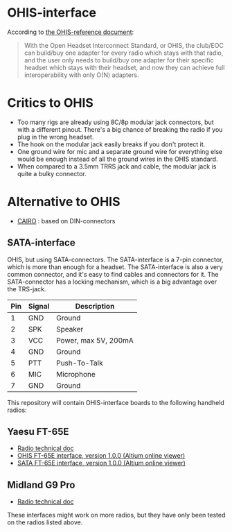 # OHIS-interface
According to [the OHIS-reference document](https://open-headset-interconnect-standard.github.io/ohis/Open-Headset-Interconnect-Standard.pdf):
> With the Open Headset Interconnect Standard, or OHIS, the club/EOC can build/buy one adapter for every
radio which stays with that radio, and the user only needs to build/buy one adapter for their specific headset
which stays with their headset, and now they can achieve full interoperability with only O(N) adapters.

# Critics to OHIS
* Too many rigs are already using 8C/8p modular jack connectors, but with a different pinout.  There's a big chance of breaking the radio if you plug in the wrong headset.
* The hook on the modular jack easily breaks if you don't protect it.
* One ground wire for mic and a separate ground wire for everything else would be enough instead of all the ground wires in the OHIS standard.
* When compared to a 3.5mm TRRS jack and cable, the modular jack is quite a bulky connector.

# Alternative to OHIS
* [CAIRO](https://web.archive.org/web/20060618023257/http://www-users.aston.ac.uk/~bestpj/cairo/manual/engineering.html#ce1) : based on DIN-connectors

## SATA-interface
OHIS, but using SATA-connectors.  The SATA-interface is a 7-pin connector, which is more than enough for a headset.  The SATA-interface is also a very common connector, and it's easy to find cables and connectors for it.  The SATA-connector has a locking mechanism, which is a big advantage over the TRS-jack.

| Pin | Signal | Description |
| --- | ------ | ----------- |
| 1 | GND | Ground |
| 2 | SPK | Speaker |
| 3 | VCC | Power, max 5V, 200mA |
| 4 | GND | Ground |
| 5 | PTT | Push-To-Talk |
| 6 | MIC | Microphone |
| 7 | GND | Ground |

This repository will contain OHIS-interface boards to the following handheld radios:

## Yaesu FT-65E
* [Radio technical doc](https://github.com/LieBtrau/digital-walkie-talkie/blob/master/SoftwareModem/Yaesu_FT65-E.ipynb)
* [OHIS FT-65E interface, version 1.0.0 (Altium online viewer)](https://365.altium.com/files/52D7B6AC-E25B-4030-AC4F-B64CA4D52889)
* [SATA FT-65E interface, version 1.0.0 (Altium online viewer)](https://365.altium.com/files/A41D46D5-1541-4C2A-84D1-905C59505208)

## Midland G9 Pro
* [Radio technical doc](https://github.com/LieBtrau/digital-walkie-talkie/blob/master/SoftwareModem/MidlandG9pro.ipynb)

These interfaces might work on more radios, but they have only been tested on the radios listed above.